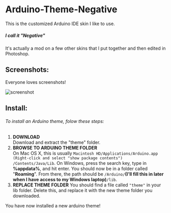 # Arduino-Theme-Negative
This is the customized Arduino IDE skin I like to use.

##### I call it "Negative"

It's actually a mod on a few other skins that I put together and then edited in Photoshop.

## Screenshots:

Everyone loves screenshots!

![screenshot](https://raw.github.com/Pecacheu/Arduino-Theme-Negative/master/screenshot.png)

## Install:
###### To install an Arduino theme, folow these steps:

1. **DOWNLOAD**<br>
Download and extract the "theme" folder.
2. **BROWSE TO ARDUINO THEME FOLDER**<br>
On Mac OS X, this is usually `Macintosh HD/Applications/Arduino.app
(Right-click and select "show package contents") /Contents/Java/Lib`.
On Windows, press the search key, type in **%appdata%**, and hit enter. You should now be in a folder called "**Roaming**".
From there, the path should be `/Arduino/`**(I'll fill this in later when I have access to my Windows laptop)**`/lib`.
3. **REPLACE THEME FOLDER**
You should find a file called `"theme"` in your lib folder. Delete this, and replace it with the new theme folder you downloaded.

You have now installed a new arduino theme!
